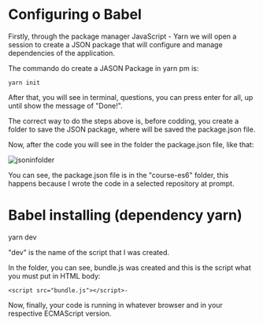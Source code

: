 # Configuring o Babel

Firstly, through the package manager JavaScript - Yarn we will open a session to create a JSON package that will configure and manage dependencies of the application.

The commando do create a JASON Package in yarn pm is:

    yarn init

After that, you will see in terminal, questions, you can press enter for all, up until show the message
of "Done!".

The correct way to do the steps above is, before codding, you create a folder to save the JSON package, where will be saved the package.json file.

Now, after the code you will see in the folder the package.json file, like that:

![jsoninfolder](https://user-images.githubusercontent.com/62850277/78589677-f4ce5d00-7816-11ea-9d0b-67fbb1a088e7.png)

You can see, the package.json file is in the "course-es6" folder, this happens because I wrote the code in a selected repository at prompt.

# Babel installing (dependency yarn)

yarn dev

"dev" is the name of the script that I was created.

In the folder, you can see, bundle.js was created and this is the script what you must put in HTML body:

    <script src="bundle.js"></script>-

Now, finally, your code is running in whatever browser and in your respective ECMAScript version.